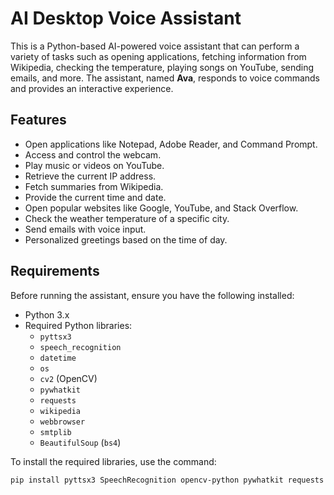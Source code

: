 # AI Desktop Voice Assistant

This is a Python-based AI-powered voice assistant that can perform a variety of tasks such as opening applications, fetching information from Wikipedia, checking the temperature, playing songs on YouTube, sending emails, and more. The assistant, named **Ava**, responds to voice commands and provides an interactive experience.

## Features

- Open applications like Notepad, Adobe Reader, and Command Prompt.
- Access and control the webcam.
- Play music or videos on YouTube.
- Retrieve the current IP address.
- Fetch summaries from Wikipedia.
- Provide the current time and date.
- Open popular websites like Google, YouTube, and Stack Overflow.
- Check the weather temperature of a specific city.
- Send emails with voice input.
- Personalized greetings based on the time of day.

## Requirements

Before running the assistant, ensure you have the following installed:

- Python 3.x
- Required Python libraries:
  - `pyttsx3`
  - `speech_recognition`
  - `datetime`
  - `os`
  - `cv2` (OpenCV)
  - `pywhatkit`
  - `requests`
  - `wikipedia`
  - `webbrowser`
  - `smtplib`
  - `BeautifulSoup` (`bs4`)

To install the required libraries, use the command:

```bash
pip install pyttsx3 SpeechRecognition opencv-python pywhatkit requests wikipedia beautifulsoup4
